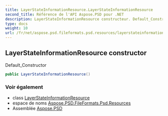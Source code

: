```yaml
---
title: LayerStateInformationResource.LayerStateInformationResource
second_title: Référence de l'API Aspose.PSD pour .NET
description: LayerStateInformationResource constructeur. Default_Constructor
type: docs
weight: 10
url: /fr/net/aspose.psd.fileformats.psd.resources/layerstateinformationresource/layerstateinformationresource/
---
```

## LayerStateInformationResource constructor

Default_Constructor

```csharp
public LayerStateInformationResource()
```

### Voir également

* class [LayerStateInformationResource](../)
* espace de noms [Aspose.PSD.FileFormats.Psd.Resources](../../layerstateinformationresource/)
* Assemblée [Aspose.PSD](../../../)


